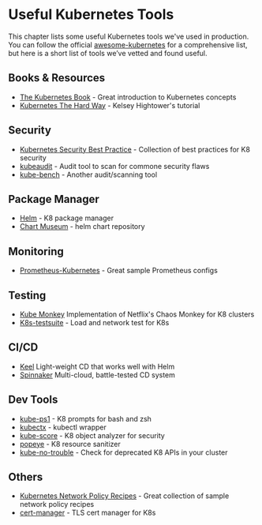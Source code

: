 # Useful Kubernetes Tools
This chapter lists some useful Kubernetes tools we've used in production. You can follow the official [awesome-kubernetes](https://github.com/ramitsurana/awesome-kubernetes) for a comprehensive list, but here is a short list of tools we’ve vetted and found useful.

## Books & Resources
- [The Kubernetes Book](https://www.amazon.com/Kubernetes-Book-Version-January-2018-ebook/dp/B072TS9ZQZ) - Great introduction to Kubernetes concepts
- [Kubernetes The Hard Way](https://github.com/kelseyhightower/kubernetes-the-hard-way) - Kelsey Hightower's tutorial

## Security
- [Kubernetes Security Best Practice](https://github.com/freach/kubernetes-security-best-practice) - Collection of best practices for K8 security
- [kubeaudit](https://github.com/Shopify/kubeaudit) - Audit tool to scan for commone security flaws
- [kube-bench](https://github.com/aquasecurity/kube-bench) - Another audit/scanning tool

## Package Manager 
- [Helm](https://helm.sh/) - K8 package manager
- [Chart Museum](https://chartmuseum.com) - helm chart repository

## Monitoring
- [Prometheus-Kubernetes](https://github.com/camilb/prometheus-kubernetes) - Great sample Prometheus configs

## Testing
- [Kube Monkey](https://github.com/asobti/kube-monkey) Implementation of Netflix's Chaos Monkey for K8 clusters
- [K8s-testsuite](https://github.com/mrahbar/k8s-testsuite) - Load and network test for K8s

## CI/CD
- [Keel](https://keel.sh/) Light-weight CD that works well with Helm
- [Spinnaker](https://www.spinnaker.io/) Multi-cloud, battle-tested CD system

## Dev Tools
- [kube-ps1](https://github.com/jonmosco/kube-ps1) - K8 prompts for bash and zsh
- [kubectx](https://github.com/ahmetb/kubectx) - kubectl wrapper 
- [kube-score](https://github.com/zegl/kube-score) - K8 object analyzer for security
- [popeye](https://github.com/derailed/popeye) - K8 resource sanitizer
- [kube-no-trouble](https://github.com/doitintl/kube-no-trouble) - Check for deprecated K8 APIs in your cluster

## Others
- [Kubernetes Network Policy Recipes](https://github.com/ahmetb/kubernetes-network-policy-recipes) - Great collection of sample network policy recipes
- [cert-manager](https://github.com/jetstack/cert-manager) - TLS cert manager for K8s
